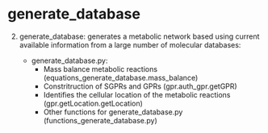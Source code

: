 # generate_database

2. generate_database: generates a metabolic network based using current available information from a large number of molecular databases:

	- generate_database.py:
		- Mass balance metabolic reactions (equations_generate_database.mass_balance)
		- Constritruction of SGPRs and GPRs (gpr.auth_gpr.getGPR)
		- Identifies the cellular location of the metabolic reactions (gpr.getLocation.getLocation)
		- Other functions for generate_database.py (functions_generate_database.py)
